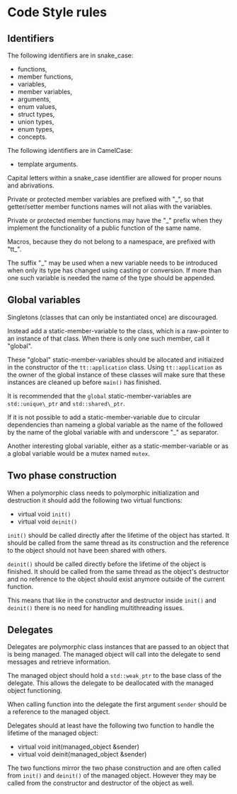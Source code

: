 Code Style rules
================

Identifiers
-----------
The following identifiers are in snake\_case:
 - functions,
 - member functions,
 - variables,
 - member variables,
 - arguments,
 - enum values,
 - struct types,
 - union types,
 - enum types,
 - concepts.

The following identifiers are in CamelCase:
 - template arguments.

Capital letters within a snake\_case identifier are allowed for proper nouns and
abrivations.

Private or protected member variables are prefixed with "\_", so that
getter/setter member functions names will not alias with the variables.

Private or protected member functions may have the "\_" prefix when they
implement the functionality of a public function of the same name.

Macros, because they do not belong to a namespace, are prefixed with "tt\_".

The suffix "\_" may be used when a new variable needs to be introduced
when only its type has changed using casting or conversion.
If more than one such variable is needed the name of the type should be appended.


Global variables
----------------
Singletons (classes that can only be instantiated once) are discouraged.

Instead add a static-member-variable to the class, which is a raw-pointer to an instance
of that class. When there is only one such member, call it "global".

These "global" static-member-variables should be allocated and initiaized in the constructor
of the `tt::application` class. Using `tt::application` as the owner of the global instance of
these classes will make sure that these instances are cleaned up before `main()` has finished.

It is recommended that the `global` static-member-variables are `std::unique\_ptr` and
`std::shared\_ptr`.

If it is not possible to add a static-member-variable due to circular dependencies than
nameing a global variable as the name of the followed by the name of the global variable with
and underscore "\_" as separator.

Another interesting global variable, either as a static-member-variable or as a global
variable would be a mutex named `mutex`.

Two phase construction
----------------------
When a polymorphic class needs to polymorphic initialization and destruction it should
add the following two virtual functions:

 - virtual void `init()`
 - virtual void `deinit()`

`init()` should be called directly after the lifetime of the object has started. It should be called
from the same thread as its construction and the reference to the object should not have been shared
with others.

`deinit()` should be called directly before the lifetime of the object is finished. It should be called
from the same thread as the object's destructor and no reference to the object should exist anymore outside
of the current function.

This means that like in the constructor and destructor inside `init()` and `deinit()` there is no need
for handling multithreading issues.

Delegates
---------
Delegates are polymorphic class instances that are passed to an object that is being managed.
The managed object will call into the delegate to send messages and retrieve information.

The managed object should hold a `std::weak_ptr` to the base class of the delegate. This allows the
delegate to be deallocated with the managed object functioning.

When calling function into the delegate the first argument `sender` should be a reference to the managed
object.

Delegates should at least have the following two function to handle the lifetime of the managed object:

 - virtual void init(managed\_object &sender)
 - virtual void deinit(managed\_object &sender)

The two functions mirror the two phase construction and are often called from `init()` and `deinit()` of the managed
object. However they may be called from the constructor and destructor of the object as well.

